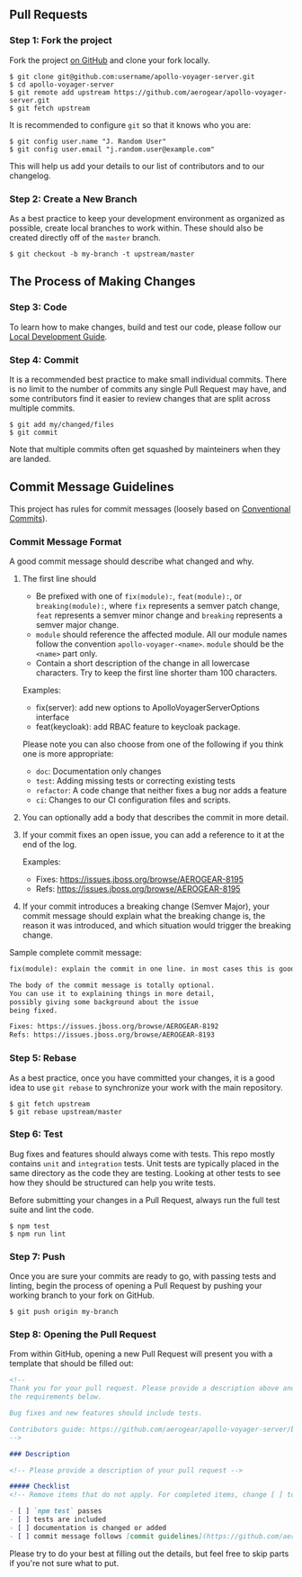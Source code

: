 

## Pull Requests

### Step 1: Fork the project

Fork the project [on GitHub](https://github.com/aerogear/apollo-voyager-server) and clone your fork
locally.

```text
$ git clone git@github.com:username/apollo-voyager-server.git
$ cd apollo-voyager-server
$ git remote add upstream https://github.com/aerogear/apollo-voyager-server.git
$ git fetch upstream
```

It is recommended to configure `git` so that it knows who you are:

```text
$ git config user.name "J. Random User"
$ git config user.email "j.random.user@example.com"
```

This will help us add your details to our list of contributors and to our changelog.

### Step 2: Create a New Branch

As a best practice to keep your development environment as organized as
possible, create local branches to work within. These should also be created
directly off of the `master` branch.

```text
$ git checkout -b my-branch -t upstream/master
```

## The Process of Making Changes

### Step 3: Code

To learn how to make changes, build and test our code, please follow our [Local Development Guide](./local-development.md).

### Step 4: Commit

It is a recommended best practice to make small individual commits. There is no limit to the number of
commits any single Pull Request may have, and some contributors find it easier
to review changes that are split across multiple commits.

```text
$ git add my/changed/files
$ git commit
```

Note that multiple commits often get squashed by mainteiners when they are landed.

## Commit Message Guidelines

This project has rules for commit messages (loosely based on [Conventional Commits](https://conventionalcommits.org/)).

### Commit Message Format

A good commit message should describe what changed and why.

1. The first line should
  
    - Be prefixed with one of `fix(module):`, `feat(module):`, or `breaking(module):`, where `fix` represents a semver patch change, `feat` represents a semver minor change and `breaking` represents a semver major change.
    - `module` should reference the affected module. All our module names follow the convention `apollo-voyager-<name>`. `module` should be the `<name>` part only.
    - Contain a short description of the change in all lowercase characters. Try to keep the first line shorter tham 100 characters.

    Examples:

    - fix(server): add new options to ApolloVoyagerServerOptions interface
    - feat(keycloak): add RBAC feature to keycloak package.

    Please note you can also choose from one of the following if you think one is more appropriate:

    - `doc`: Documentation only changes
    - `test`: Adding missing tests or correcting existing tests
    - `refactor`: A code change that neither fixes a bug nor adds a feature
    - `ci`: Changes to our CI configuration files and scripts.

2. You can optionally add a body that describes the commit in more detail.

3. If your commit fixes an open issue, you can add a reference to it at the end of the log.

    Examples:

      - Fixes: https://issues.jboss.org/browse/AEROGEAR-8195
      - Refs: https://issues.jboss.org/browse/AEROGEAR-8195

4. If your commit introduces a breaking change (Semver Major), your commit message
should explain what the breaking change is, the reason it was introduced, and which
situation would trigger the breaking change.

Sample complete commit message:

```txt
fix(module): explain the commit in one line. in most cases this is good enough.

The body of the commit message is totally optional.
You can use it to explaining things in more detail,
possibly giving some background about the issue
being fixed.

Fixes: https://issues.jboss.org/browse/AEROGEAR-8192
Refs: https://issues.jboss.org/browse/AEROGEAR-8193
```

### Step 5: Rebase

As a best practice, once you have committed your changes, it is a good idea
to use `git rebase` to synchronize your work with the main
repository.

```text
$ git fetch upstream
$ git rebase upstream/master
```

### Step 6: Test

<!-- TODO: Once we have more testing in place, it would be nice to have a better guide on tests -->
Bug fixes and features should always come with tests. This repo mostly contains `unit` and `integration` tests.
Unit tests are typically placed in the same directory as the code they are testing. 
Looking at other tests to see how they should be structured can help you write tests.

Before submitting your changes in a Pull Request, always run the full test suite and lint the code.

```
$ npm test
$ npm run lint
```

### Step 7: Push

Once you are sure your commits are ready to go, with passing tests and linting,
begin the process of opening a Pull Request by pushing your working branch to
your fork on GitHub.

```text
$ git push origin my-branch
```

### Step 8: Opening the Pull Request

From within GitHub, opening a new Pull Request will present you with a template
that should be filled out:

```markdown
<!--
Thank you for your pull request. Please provide a description above and review
the requirements below.

Bug fixes and new features should include tests.

Contributors guide: https://github.com/aerogear/apollo-voyager-server/blob/master/CONTRIBUTING.md
-->

### Description

<!-- Please provide a description of your pull request -->

##### Checklist
<!-- Remove items that do not apply. For completed items, change [ ] to [x]. -->

- [ ] `npm test` passes
- [ ] tests are included
- [ ] documentation is changed or added
- [ ] commit message follows [commit guidelines](https://github.com/aerogear/apollo-voyager-server/blob/master/CONTRIBUTING.md#commit-message-guidelines)
```

Please try to do your best at filling out the details, but feel free to skip
parts if you're not sure what to put.
